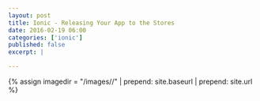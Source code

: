 ```yaml
---
layout: post
title: Ionic - Releasing Your App to the Stores
date: 2016-02-19 06:00
categories: ['ionic']
published: false
excerpt: |

---
```


{% assign imagedir = "/images//" | prepend: site.baseurl | prepend: site.url %}



